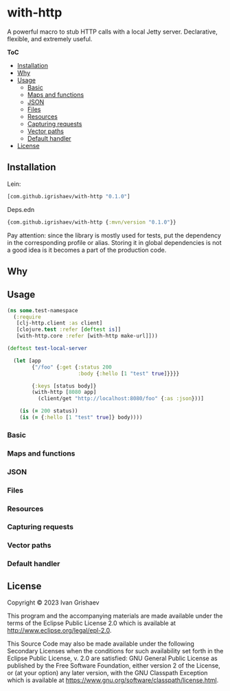 # with-http

A powerful macro to stub HTTP calls with a local Jetty server. Declarative,
flexible, and extremely useful.

**ToC**

<!-- toc -->

- [Installation](#installation)
- [Why](#why)
- [Usage](#usage)
  * [Basic](#basic)
  * [Maps and functions](#maps-and-functions)
  * [JSON](#json)
  * [Files](#files)
  * [Resources](#resources)
  * [Capturing requests](#capturing-requests)
  * [Vector paths](#vector-paths)
  * [Default handler](#default-handler)
- [License](#license)

<!-- tocstop -->

## Installation

Lein:

```clojure
[com.github.igrishaev/with-http "0.1.0"]
```

Deps.edn

```clojure
{com.github.igrishaev/with-http {:mvn/version "0.1.0"}}
```

Pay attention: since the library is mostly used for tests, put the dependency in
the corresponding profile or alias. Storing it in global dependencies is not a
good idea is it becomes a part of the production code.

## Why


## Usage

~~~clojure
(ns some.test-namespace
  (:require
   [clj-http.client :as client]
   [clojure.test :refer [deftest is]]
   [with-http.core :refer [with-http make-url]]))
~~~

~~~clojure
(deftest test-local-server

  (let [app
        {"/foo" {:get {:status 200
                       :body {:hello [1 "test" true]}}}}

        {:keys [status body]}
        (with-http [8080 app]
          (client/get "http://localhost:8080/foo" {:as :json}))]

    (is (= 200 status))
    (is (= {:hello [1 "test" true]} body))))
~~~

### Basic

### Maps and functions

### JSON

### Files

### Resources

### Capturing requests

### Vector paths

### Default handler

## License

Copyright © 2023 Ivan Grishaev

This program and the accompanying materials are made available under the
terms of the Eclipse Public License 2.0 which is available at
http://www.eclipse.org/legal/epl-2.0.

This Source Code may also be made available under the following Secondary
Licenses when the conditions for such availability set forth in the Eclipse
Public License, v. 2.0 are satisfied: GNU General Public License as published by
the Free Software Foundation, either version 2 of the License, or (at your
option) any later version, with the GNU Classpath Exception which is available
at https://www.gnu.org/software/classpath/license.html.
